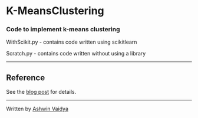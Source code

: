 # K-MeansClustering
### Code to implement k-means clustering

WithScikit.py - contains code written using scikitlearn

Scratch.py - contains code written without using a library

---

## Reference
See the [blog post]() for details.

---
Written by [Ashwin Vaidya](www.twitter.com/ashwinvaidya17)
